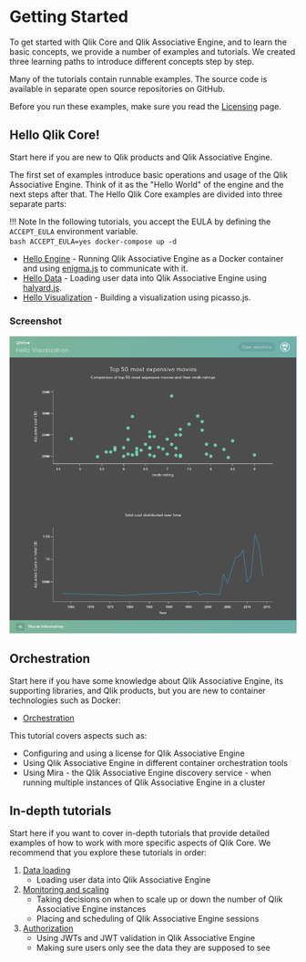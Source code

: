 # Getting Started

To get started with Qlik Core and Qlik Associative Engine, and to learn the basic concepts,
we provide a number of examples and tutorials.
We created three learning paths to introduce different concepts step by step.

Many of the tutorials contain runnable examples.
The source code is available in separate open source repositories on GitHub.

Before you run these examples, make sure you read the [Licensing](./licensing.md) page.

## Hello Qlik Core!

Start here if you are new to Qlik products and Qlik Associative Engine.

The first set of examples introduce basic operations and usage of the Qlik Associative Engine. Think of
it as the "Hello World" of the engine and the next steps after that.
The Hello Qlik Core examples are divided into three separate parts:

!!! Note
    In the following tutorials, you accept the EULA by defining the `ACCEPT_EULA` environment variable.</br>
    ```bash
    ACCEPT_EULA=yes docker-compose up -d
    ```

- [Hello Engine](./tutorials/hello-engine.md) - Running Qlik Associative Engine as a Docker container and using
    [enigma.js](https://github.com/qlik-oss/enigma.js/) to communicate with it.
- [Hello Data](./tutorials/hello-data.md) - Loading user data into Qlik Associative Engine using
    [halyard.js](https://github.com/qlik-oss/halyard.js).
- [Hello Visualization](./tutorials/hello-visualization.md) - Building a visualization using picasso.js.

### Screenshot

![screenshot](../images/hello-viz.png)

## Orchestration

Start here if you have some knowledge about Qlik Associative Engine, its supporting libraries,
and Qlik products, but you are new to container technologies such as Docker:

- [Orchestration](./tutorials/orchestration.md)

This tutorial covers aspects such as:

- Configuring and using a license for Qlik Associative Engine
- Using Qlik Associative Engine in different container orchestration tools
- Using Mira - the Qlik Associative Engine discovery service - when running multiple
    instances of Qlik Associative Engine in a cluster

## In-depth tutorials

Start here if you want to cover in-depth tutorials that provide detailed
examples of how to work with more specific aspects of Qlik Core.
We recommend that you explore these tutorials in order:

1. [Data loading](./tutorials/data-loading.md)
    - Loading user data into Qlik Associative Engine
1. [Monitoring and scaling](./tutorials/scalability/overview.md)
    - Taking decisions on when to scale up or down the number of Qlik Associative Engine instances
    - Placing and scheduling of Qlik Associative Engine sessions
1. [Authorization](./tutorials/authorization.md)
    - Using JWTs and JWT validation in Qlik Associative Engine
    - Making sure users only see the data they are supposed to see
